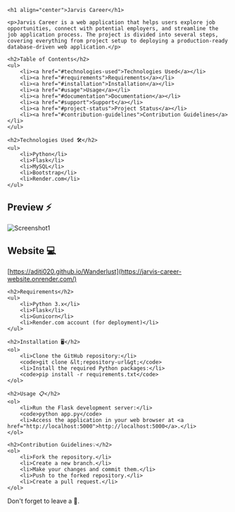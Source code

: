     <h1 align="center">Jarvis Career</h1>

    <p>Jarvis Career is a web application that helps users explore job opportunities, connect with potential employers, and streamline the job application process. The project is divided into several steps, covering everything from project setup to deploying a production-ready database-driven web application.</p>

    <h2>Table of Contents</h2>
    <ul>
        <li><a href="#technologies-used">Technologies Used</a></li>
        <li><a href="#requirements">Requirements</a></li>
        <li><a href="#installation">Installation</a></li>
        <li><a href="#usage">Usage</a></li>
        <li><a href="#documentation">Documentation</a></li>
        <li><a href="#support">Support</a></li>
        <li><a href="#project-status">Project Status</a></li>
        <li><a href="#contribution-guidelines">Contribution Guidelines</a></li>
    </ul>

    <h2>Technologies Used 🛠️</h2>
    <ul>
        <li>Python</li>
        <li>Flask</li>
        <li>MySQL</li>
        <li>Bootstrap</li>
        <li>Render.com</li>
    </ul>

<h2> Preview ⚡️</h2>
<p align="center">
  
<img src="![image](https://github.com/Aditi020/Career-Website/assets/92170627/4c5d9447-a105-431c-8804-f484b6b35234)
" alt="Screenshot1">
</p>


## Website 💻
[https://aditi020.github.io/Wanderlust](https://jarvis-career-website.onrender.com/)

    <h2>Requirements</h2>
    <ul>
        <li>Python 3.x</li>
        <li>Flask</li>
        <li>Gunicorn</li>
        <li>Render.com account (for deployment)</li>
    </ul>

    <h2>Installation 🖥️</h2>
    <ol>
        <li>Clone the GitHub repository:</li>
        <code>git clone &lt;repository-url&gt;</code>
        <li>Install the required Python packages:</li>
        <code>pip install -r requirements.txt</code>
    </ol>

    <h2>Usage 📋</h2>
    <ol>
        <li>Run the Flask development server:</li>
        <code>python app.py</code>
        <li>Access the application in your web browser at <a href="http://localhost:5000">http://localhost:5000</a>.</li>
    </ol>

    <h2>Contribution Guidelines💡</h2>
    <ol>
        <li>Fork the repository.</li>
        <li>Create a new branch.</li>
        <li>Make your changes and commit them.</li>
        <li>Push to the forked repository.</li>
        <li>Create a pull request.</li>
    </ol>

Don't forget to leave a 🌟.

</body>
</html>

